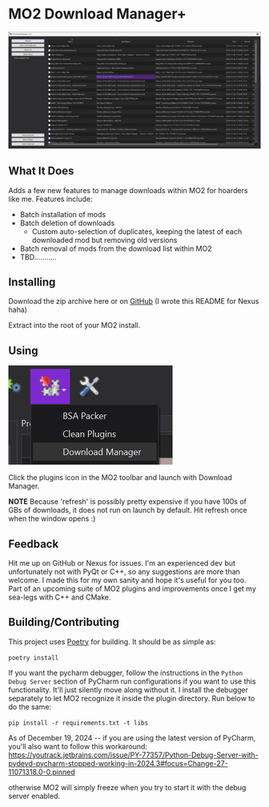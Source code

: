 # MO2 Download Manager+

![preview](./docs/window.png)

## What It Does

Adds a few new features to manage downloads within MO2 for hoarders like me.
Features include:

- Batch installation of mods
- Batch deletion of downloads
    - Custom auto-selection of duplicates, keeping the latest of each downloaded mod but removing old versions
- Batch removal of mods from the download list within MO2
- TBD...........

## Installing

Download the zip archive here or on [GitHub](https://github.com/aglowinthefield/mo2-download-manager/releases/) (I wrote
this README for Nexus haha)

Extract into the root of your MO2 install.

## Using

![launch](./docs/launch.png)

Click the plugins icon in the MO2 toolbar and launch with Download Manager.

**NOTE** Because 'refresh' is possibly pretty expensive if you have 100s
of GBs of downloads, it does not run on launch by default.
Hit refresh once when the window opens :)

## Feedback

Hit me up on GitHub or Nexus for issues. I'm an experienced dev
but unfortunately not with PyQt or C++, so any suggestions are
more than welcome. I made this for my own sanity and hope it's
useful for you too. Part of an upcoming suite of MO2 plugins and
improvements once I get my sea-legs with C++ and CMake.

## Building/Contributing

This project uses [Poetry](https://python-poetry.org/) for building. It should be as simple as:

`poetry install`

If you want the pycharm debugger, follow the instructions in the `Python Debug Server` section of PyCharm run
configurations if you want to use this
functionality. It'll just silently move along without it. I install the debugger separately to let MO2 recognize
it inside the plugin directory. Run below to do the same:

`pip install -r requirements.txt -t libs`

As of December 19, 2024 -- if you are using the latest version of PyCharm, you'll also want to follow
this
workaround: https://youtrack.jetbrains.com/issue/PY-77357/Python-Debug-Server-with-pydevd-pycharm-stopped-working-in-2024.3#focus=Change-27-11071318.0-0.pinned

otherwise MO2 will simply freeze when you try to start it with the debug server enabled.
